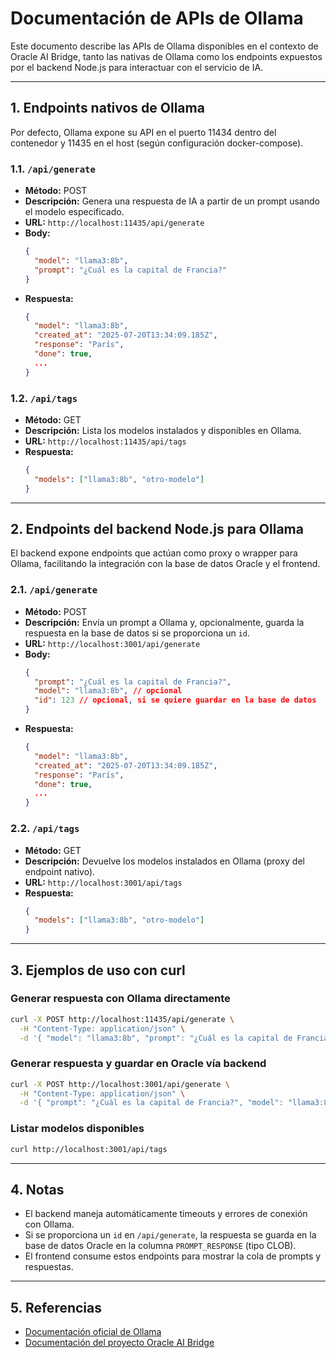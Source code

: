 # Documentación de APIs de Ollama

Este documento describe las APIs de Ollama disponibles en el contexto de Oracle AI Bridge, tanto las nativas de Ollama como los endpoints expuestos por el backend Node.js para interactuar con el servicio de IA.

---

## 1. Endpoints nativos de Ollama

Por defecto, Ollama expone su API en el puerto 11434 dentro del contenedor y 11435 en el host (según configuración docker-compose).

### 1.1. `/api/generate`
- **Método:** POST
- **Descripción:** Genera una respuesta de IA a partir de un prompt usando el modelo especificado.
- **URL:** `http://localhost:11435/api/generate`
- **Body:**
  ```json
  {
    "model": "llama3:8b",
    "prompt": "¿Cuál es la capital de Francia?"
  }
  ```
- **Respuesta:**
  ```json
  {
    "model": "llama3:8b",
    "created_at": "2025-07-20T13:34:09.185Z",
    "response": "París",
    "done": true,
    ...
  }
  ```

### 1.2. `/api/tags`
- **Método:** GET
- **Descripción:** Lista los modelos instalados y disponibles en Ollama.
- **URL:** `http://localhost:11435/api/tags`
- **Respuesta:**
  ```json
  {
    "models": ["llama3:8b", "otro-modelo"]
  }
  ```

---

## 2. Endpoints del backend Node.js para Ollama

El backend expone endpoints que actúan como proxy o wrapper para Ollama, facilitando la integración con la base de datos Oracle y el frontend.

### 2.1. `/api/generate`
- **Método:** POST
- **Descripción:** Envía un prompt a Ollama y, opcionalmente, guarda la respuesta en la base de datos si se proporciona un `id`.
- **URL:** `http://localhost:3001/api/generate`
- **Body:**
  ```json
  {
    "prompt": "¿Cuál es la capital de Francia?",
    "model": "llama3:8b", // opcional
    "id": 123 // opcional, si se quiere guardar en la base de datos
  }
  ```
- **Respuesta:**
  ```json
  {
    "model": "llama3:8b",
    "created_at": "2025-07-20T13:34:09.185Z",
    "response": "París",
    "done": true,
    ...
  }
  ```

### 2.2. `/api/tags`
- **Método:** GET
- **Descripción:** Devuelve los modelos instalados en Ollama (proxy del endpoint nativo).
- **URL:** `http://localhost:3001/api/tags`
- **Respuesta:**
  ```json
  {
    "models": ["llama3:8b", "otro-modelo"]
  }
  ```

---

## 3. Ejemplos de uso con curl

### Generar respuesta con Ollama directamente
```bash
curl -X POST http://localhost:11435/api/generate \
  -H "Content-Type: application/json" \
  -d '{ "model": "llama3:8b", "prompt": "¿Cuál es la capital de Francia?" }'
```

### Generar respuesta y guardar en Oracle vía backend
```bash
curl -X POST http://localhost:3001/api/generate \
  -H "Content-Type: application/json" \
  -d '{ "prompt": "¿Cuál es la capital de Francia?", "model": "llama3:8b", "id": 123 }'
```

### Listar modelos disponibles
```bash
curl http://localhost:3001/api/tags
```

---

## 4. Notas
- El backend maneja automáticamente timeouts y errores de conexión con Ollama.
- Si se proporciona un `id` en `/api/generate`, la respuesta se guarda en la base de datos Oracle en la columna `PROMPT_RESPONSE` (tipo CLOB).
- El frontend consume estos endpoints para mostrar la cola de prompts y respuestas.

---

## 5. Referencias
- [Documentación oficial de Ollama](https://github.com/jmorganca/ollama/blob/main/docs/api.md)
- [Documentación del proyecto Oracle AI Bridge](./README.md) 
